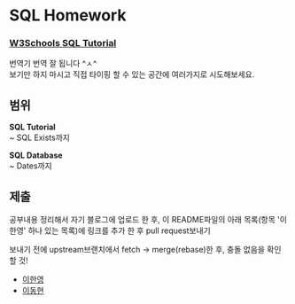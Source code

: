 # SQL Homework

### [W3Schools SQL Tutorial](https://www.w3schools.com/sql/)

번역기 번역 잘 됩니다 ^ㅅ^  
보기만 하지 마시고 직접 타이핑 할 수 있는 공간에 여러가지로 시도해보세요.

## 범위

**SQL Tutorial**  
~ SQL Exists까지

**SQL Database**  
~ Dates까지

## 제출

공부내용 정리해서 자기 블로그에 업로드 한 후, 이 README파일의 아래 목록(항목 '이한영' 하나 있는 목록)에 링크를 추가 한 후 pull request보내기

보내기 전에 upstream브랜치에서 fetch -> merge(rebase)한 후, 충돌 없음을 확인 할 것!

- [이한영](https://lhy.kr/)
- [이동현](https://folivoradev.github.io/)